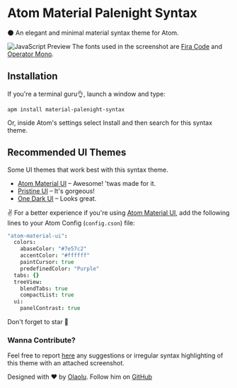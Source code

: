 # Atom Material Palenight Syntax

:new_moon: An elegant and minimal material syntax theme for Atom.


![JavaScript Preview](http://i.imgur.com/KW2FQsb.png)
The fonts used in the screenshot are [Fira Code](https://github.com/tonsky/FiraCode) and [Operator Mono](http://www.typography.com/fonts/operator).

## Installation
If you're a terminal guru:ok_hand:, launch a window and type:
```shell
apm install material-palenight-syntax
```

Or, inside Atom's settings select Install and then search for this syntax theme.

## Recommended UI Themes

Some UI themes that work best with this syntax theme.

* [Atom Material UI][1] &ndash; Awesome! 'twas made for it.
* [Pristine UI][2] &ndash; It's gorgeous!
* [One Dark UI][3] &ndash; Looks great.

:v: For a better experience if you're using [Atom Material UI][1], add the following lines to your Atom Config (`config.cson`) file:

``` coffee
"atom-material-ui":
  colors:
    abaseColor: "#7e57c2"
    accentColor: "#ffffff"
    paintCursor: true
    predefinedColor: "Purple"
  tabs: {}
  treeView:
    blendTabs: true
    compactList: true
  ui:
    panelContrast: true
```

[1]: https://atom.io/themes/atom-material-ui
[2]: https://atom.io/themes/pristine-ui
[3]: https://atom.io/themes/one-dark-ui

Don't forget to star :star2:

### Wanna Contribute?
Feel free to report [here](https://github.com/whizkydee/material-palenight-syntax/issues) any suggestions or irregular syntax highlighting of this theme with an attached screenshot.

Designed with :heart: by [Olaolu](https://whizkydee.github.io). Follow him on [GitHub](https://github.com/whizkydee)
